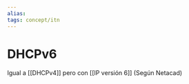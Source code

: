 ```yaml
---
alias:
tags: concept/itn
---
```


# DHCPv6

Igual a [[DHCPv4]] pero con [[IP versión 6]] (Según Netacad)
